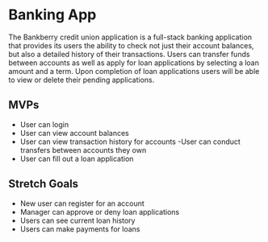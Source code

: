 # Banking App
The Bankberry credit union application is a full-stack banking application that provides its users the ability to check not just their account balances, but also a detailed history of their transactions. Users can transfer funds between accounts as well as apply for loan applications by selecting a loan amount and a term. Upon completion of loan applications users will be able to view or delete their pending applications.

## MVPs

- User can login
- User can view account balances
- User can view transaction history for accounts
 -User can conduct transfers between accounts they own
- User can fill out a loan application

## Stretch Goals
- New user can register for an account
- Manager can approve or deny loan applications
- Users can see current loan history
- Users can make payments for loans
